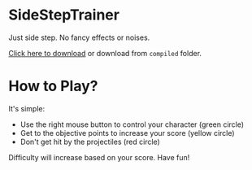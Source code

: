 # SideStepTrainer

Just side step. No fancy effects or noises.

[Click here to download]( https://github.com/SeanJxie/SideStepTrainer/blob/master/compiled/SideStepTrainer.exe?raw=true) or download from `compiled` folder.

# How to Play?
It's simple:
 - Use the right mouse button to control your character (green circle)
 - Get to the objective points to increase your score (yellow circle)
 - Don't get hit by the projectiles (red circle)
 
 Difficulty will increase based on your score. Have fun!
